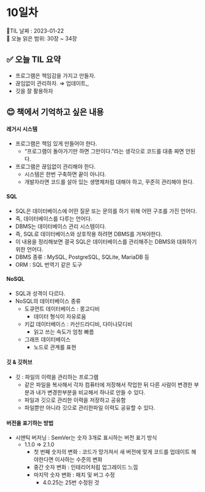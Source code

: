 # 10일차
🌳TIL 날짜 : 2023-01-22 <br>
🔖 오늘 읽은 범위: 30장 ~ 34장

## ✅ 오늘 TIL 요약
- 프로그램은 책임감을 가지고 만들자.
- 끊임없이 관리하자. ⇒ 업데이트,,
- 깃을 잘 활용하자

## 😊 책에서 기억하고 싶은 내용
#### 레거시 시스템
- 프로그램은 책임 있게 만들어야 한다.
    - “프로그램이 돌아가기만 하면 그만이다.”라는 생각으로 코드를 대충 짜면 안된다.
- 프로그램은 끊임없이 관리해야 한다.
    - 시스템은 한번 구축하면 끝이 아니다.
    - 개발자라면 코드를 살아 있는 생명체처럼 대해야 하고, 꾸준히 관리해야 한다.

#### SQL
- SQL은 데이터베이스에 어떤 질문 또는 문의를 하기 위해 어떤 구조를 가진 언어다.
- 즉, 데이터베이스를 다루는 언어다.
- DBMS는 데이터베이스 관리 시스템이다.
- 즉, SQL로 데이터베이스와 상호작용 하려면 DBMS를 거쳐야한다.
- 이 내용을 정리해보면 결국 SQL은 데이터베이스를 관리해주는 DBMS와 대화하기 위한 언어다.
- DBMS 종류 : MySQL, PostgreSQL, SQLite, MariaDB 등
- ORM : SQL 번역기 같은 도구


#### NoSQL
- SQL과 성격이 다르다.
- NoSQL의 데이터베이스 종류
    - 도큐먼트 데이터베이스 : 몽고디비
        - 데이터 형식이 자유로움
    - 키값 데이터베이스 : 카산드라디비, 다이나모디비
        - 읽고 쓰는 속도가 엄청 빠름
    - 그래프 데이터베이스
        - 노드로 관계를 표현

#### 깃 & 깃허브
- 깃 : 파일의 이력을 관리하는 프로그램
    - 같은 파일을 복사해서 각자 컴퓨터에 저장해서 작업한 뒤 다른 사람이 변경한 부분과 내가 변경한부분을 비교해서 하나로 만들 수 있다.
    - 파일과 깃으로 관리한 이력을 저장하고 공유함
    - 파일뿐만 아니라 깃으로 관리한파일 이력도 공유할 수 있다.

#### 버전을 표기하는 방법
- 시맨틱 버저닝 : SemVer는 숫자 3개로 표시하는 버전 표기 방식
    - 1.1.0 ⇒ 2.1.0
        - 첫 번째 숫자의 변화 : 코드가 망가져서 새 버전에 맞게 코드를 업데이트 해야한다면 이사하는 수준의 변화
        - 중간 숫자 변화 : 인테리어처럼 업그레이드 느낌
        - 마지막 숫자 변화 : 패치 및 버그 수정
            - 4.0.25는 25번 수정된 것
